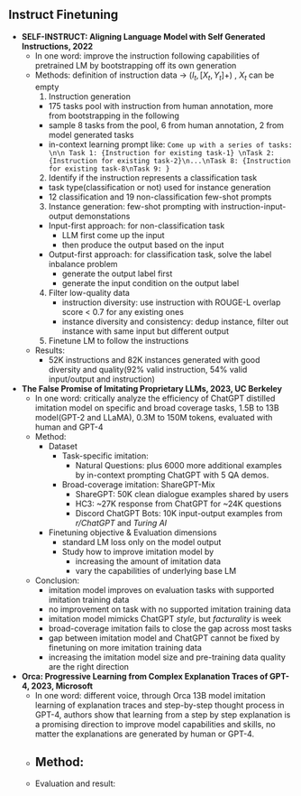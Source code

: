 
## Instruct Finetuning

- **SELF-INSTRUCT: Aligning Language Model with Self Generated Instructions, 2022**
    - In one word: improve the instruction following capabilities of pretrained LM by bootstrapping off its own generation
    - Methods: definition of instruction data -> $(I_t, [X_t, Y_t]+)$ , $X_t$ can be empty
      1. Instruction generation
        - 175 tasks pool with instruction from human annotation, more from bootstrapping in the following
        - sample 8 tasks from the pool, 6 from human annotation, 2 from model generated tasks
        - in-context learning prompt like: `Come up with a series of tasks: \n\n Task 1: {Instruction for existing task-1} \nTask 2: {Instruction for existing task-2}\n...\nTask 8: {Instruction for existing task-8\nTask 9: }`
      2. Identify if the instruction represents a classification task
        - task type(classification or not) used for instance generation
        - 12 classification and 19 non-classification few-shot prompts
      3. Instance generation: few-shot prompting with instruction-input-output demonstations
        - Input-first approach: for non-classification task
          - LLM first come up the input
          - then produce the output based on the input
        - Output-first approach: for classification task, solve the label inbalance problem
          - generate the output label first
          - generate the input condition on the output label
      4. Filter low-quality data
          - instruction diversity: use instruction with ROUGE-L overlap score < 0.7 for any existing ones
          - instance diversity and consistency: dedup instance, filter out instance with same input but different output
      5. Finetune LM to follow the instructions
    - Results: 
      - 52K instructions and 82K instances generated with good diversity and quality(92% valid instruction, 54% valid input/output and instruction)
- **The False Promise of Imitating Proprietary LLMs, 2023, UC Berkeley**
  - In one word: critically analyze the efficiency of ChatGPT distilled imitation model on specific and broad coverage tasks, 1.5B to 13B model(GPT-2 and LLaMA), 0.3M to 150M tokens, evaluated with human and GPT-4
  - Method:
    - Dataset
      - Task-specific imitation:
        - Natural Questions: plus 6000 more additional examples by in-context prompting ChatGPT with 5 QA demos. 
      - Broad-coverage imitation: ShareGPT-Mix
        - ShareGPT: 50K clean dialogue examples shared by users
        - HC3: ~27K response from ChatGPT for ~24K questions
        - Discord ChatGPT Bots: 10K input-output examples from *r/ChatGPT* and *Turing AI*
    - Finetuning objective & Evaluation dimensions 
      - standard LM loss only on the model output
      - Study how to improve imitation model by
        - increasing the amount of imitation data
        - vary the capabilities of underlying base LM
  - Conclusion:
    - imitation model improves on evaluation tasks with supported imitation training data
    - no improvement on task with no supported imitation training data
    - imitation model mimicks ChatGPT *style*, but *facturality* is week
    - broad-coverage imitation fails to close the gap across most tasks
    - gap between imitation model and ChatGPT cannot be fixed by finetuning on more imitation training data
    - increasing the imitation model size and pre-training data quality are the right direction
- **Orca: Progressive Learning from Complex Explanation Traces of GPT-4, 2023, Microsoft**
  - In one word: different voice, through Orca 13B model imitation learning of explanation traces and step-by-step thought process in GPT-4, authors show that learning from a step by step explanation is a promising direction to improve model capabilities and skills, no matter the explanations are generated by human or GPT-4.
  - Method:
    - 
  - Evaluation and result: